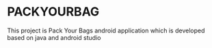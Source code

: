 # PACKYOURBAG
This project is Pack Your Bags android application which is developed based on java and android studio
